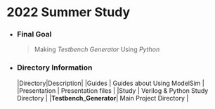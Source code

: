 # 2022 Summer Study  
+ ### Final Goal
    >Making *Testbench Generator* Using *Python*

+ ### Directory Information

    |Directory|Description|
    |Guides                 | Guides about Using ModelSim       |
    |Presentation           | Presentation files                |
    |Study                  | Verilog & Python Study Directory  |
    |**Testbench_Generator**| Main Project Directory            |

